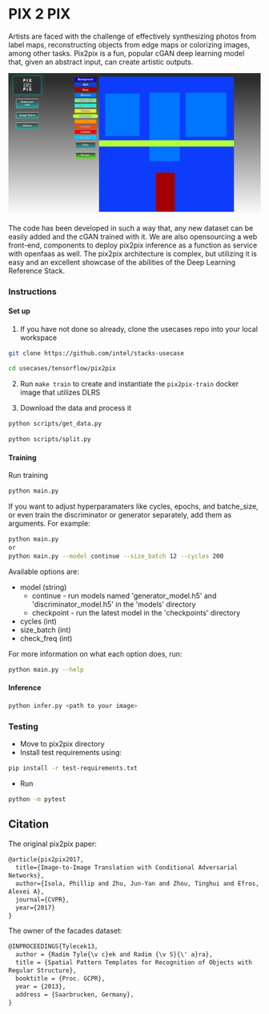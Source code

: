 # PIX 2 PIX

Artists are faced with the challenge of effectively synthesizing photos from label maps, reconstructing objects from edge maps or colorizing images, among other tasks. Pix2pix is a fun, popular cGAN deep learning model that, given an abstract input, can create artistic outputs. 

![app_frontend](./pix2pix_website/pix2pix.png)

The code has been developed in such a way that, any new dataset can be easily added and the cGAN trained with it. We are also opensourcing a web front-end, components to deploy pix2pix inference as a function as service with openfaas as well. The pix2pix architecture is complex, but utilizing it is easy and an excellent showcase of the abilities of the Deep Learning Reference Stack. 

### Instructions

#### Set up
1. If you have not done so already, clone the usecases repo into your local workspace
```bash
git clone https://github.com/intel/stacks-usecase
```
```bash
cd usecases/tensorflow/pix2pix
```
2. Run `make train` to create and instantiate the `pix2pix-train` docker image that utilizes DLRS

3. Download the data and process it
```bash
python scripts/get_data.py
```
```bash
python scripts/split.py
```

#### Training
Run training
```bash
python main.py
```

If you want to adjust hyperparamaters like cycles, epochs, and batche_size, or even train the discriminator or generator separately, add them as arguments. For example:
```bash
python main.py
or
python main.py --model continue --size_batch 12 --cycles 200
```

Available options are:
* model (string)
    * continue - run models named 'generator_model.h5' and 'discriminator_model.h5' in the 'models' directory
    * checkpoint - run the latest model in the 'checkpoints' directory
* cycles (int)
* size_batch (int)
* check_freq (int)

For more information on what each option does, run:
```bash
python main.py --help
```


#### Inference
```bash
python infer.py <path to your image>
```


### Testing

- Move to pix2pix directory 
- Install test requirements using:

```bash
pip install -r test-requirements.txt
```

- Run 

```bash
python -m pytest
```

## Citation

The original pix2pix paper:
```
@article{pix2pix2017,
  title={Image-to-Image Translation with Conditional Adversarial Networks},
  author={Isola, Phillip and Zhu, Jun-Yan and Zhou, Tinghui and Efros, Alexei A},
  journal={CVPR},
  year={2017}
}
```

The owner of the facades dataset:
```
@INPROCEEDINGS{Tylecek13,
  author = {Radim Tyle{\v c}ek and Radim {\v S}{\' a}ra},
  title = {Spatial Pattern Templates for Recognition of Objects with Regular Structure},
  booktitle = {Proc. GCPR},
  year = {2013},
  address = {Saarbrucken, Germany},
}
```
